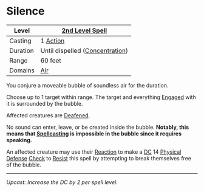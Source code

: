# Silence

| Level    | [2nd Level Spell](2nd%20Level%20Spells.md)                            |
| -------- | --------------------------------------------------------------------- |
| Casting  | 1 [Action](../../../../Game%20Procedures/Core%20Procedures/Action.md) |
| Duration | Until dispelled ([Concentration](../../Concentration.md))             |
| Range    | 60 feet                                                               |
| Domains  | [Air](../../Spell%20Domains/Air.md)                                   |

You conjure a moveable bubble of soundless air for the duration.

Choose up to 1 target within range. The target and everything [Engaged](../../../../Game%20Procedures/Conditions/Engaged.md) with it is surrounded by the bubble.

Affected creatures are [Deafened](../../../../Game%20Procedures/Conditions/Deafened.md).

No sound can enter, leave, or be created inside the bubble. **Notably, this means that [Spellcasting](../../../Spellcasting/Spellcasting.md) is impossible in the bubble since it requires speaking.**

An affected creature may use their [Reaction](../../../../Game%20Procedures/Combat/Reaction.md) to make a [DC](../../../../Game%20Procedures/Core%20Procedures/DC.md) 14 [Physical Defense](../../../../Player%20Characters/Derived%20Statistics/Physical%20Defense.md) [Check](../../../../Game%20Procedures/Core%20Procedures/Check.md) to [Resist](../../Resist.md) this spell by attempting to break themselves free of the bubble.

---
*Upcast: Increase the DC by 2 per spell level.*

